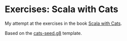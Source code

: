 # Exercises: Scala with Cats

My attempt at the exercises in the book [Scala with Cats](https://underscore.io/books/scala-with-cats/).

Based on the [cats-seed.g8](https://github.com/underscoreio/cats-seed.g8) template.
